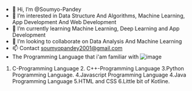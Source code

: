 - 👋 Hi, I’m @Soumyo-Pandey
- 👀 I’m interested in Data Structure And Algorithms, Machine Learning, App Development And Web Development
- 🌱 I’m currently learning Machine Learning, Deep Learning and App Development
- 💞️ I’m looking to collaborate on Data Analysis And Machine Learning
- 📫 Contact soumyopandey2001@gmail.com
- The Programming Language that i'am familiar with ![image](https://user-images.githubusercontent.com/70663140/131749520-735460fd-1f0f-4b0a-87d6-4d705255382d.png)


1. C-Programming Language 2. C++-Programming Language 3.Python Programming Language. 4.Javascript Programming Language 4.Java Programming Language 5.HTML and CSS 6.Little bit of Kotline.

<!---
Soumyo-Pandey/Soumyo-Pandey is a ✨ special ✨ repository because its `README.md` (this file) appears on your GitHub profile.
You can click the Preview link to take a look at your changes.
--->

